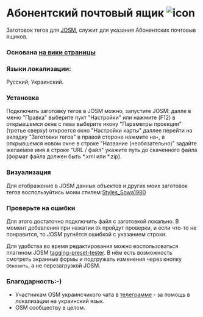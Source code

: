 # Абонентский почтовый ящик ![icon](https://github.com/Sowa1980/Subscriber_mailbox_preset/blob/master/letter_box.png) 
Заготовок тегов для [JOSM](https://josm.openstreetmap.de/), служит для указания Абонентских почтовыв ящиков.
### Основана [на вики страницы](https://wiki.openstreetmap.org/wiki/RU:Tag:amenity%3Dletter_box)
### Языки локализации: 
Русский, Украинский.
### Установка
Подключить заготовку тегов в JOSM можно, запустите JOSM: далле в меню "Правка" выберите пукт "Настройки" или нажмите (F12) в открывшемся окне с лева выберите икону "Параметры проекции" (третье сверху) откроется окно "Настройки карты" даллее перейти на вкладку "Заготовки тегов" в правой стороне нажмите на`+`, в открывшемся новом окне в строке "Название (необязательно)" задайте желаемое имя в строке "URL / файл" укажите путь до скаченного файла (формат файла должен быть *.xml или *.zip).
### Визуализация 
Для отображение в JOSM данных объектов и других моих заготовок тегов воспользуйтись моим стилем [Styles_Sowa1980](https://github.com/Sowa1980/Styles_Sowa1980) 
### Проверьте на ошибки
Для этого достаточно подключить файл с заготовкой локально. В момент добавления при нажатии `Ok` пройдут проверки, и если что-то не понравится, то JOSM ругнётся ошибкой с указанием строки.

Для удобства во время редактирования можно воспользоваться плагином JOSM [tagging-preset-tester](https://wiki.openstreetmap.org/wiki/JOSM/Plugins/tagging-preset-tester). В нём есть возможность смотреть экранные формы и подгружать изменения через кнопку `Обновить`, а не перезагрузкой JOSM.
### Благодарность:-)
- Участникам OSM украинсчикого чата в [телеграмме](https://t.me/osmUA)  - за помощь в локализации на украинский язык.
- OSM сообществу в целом.
